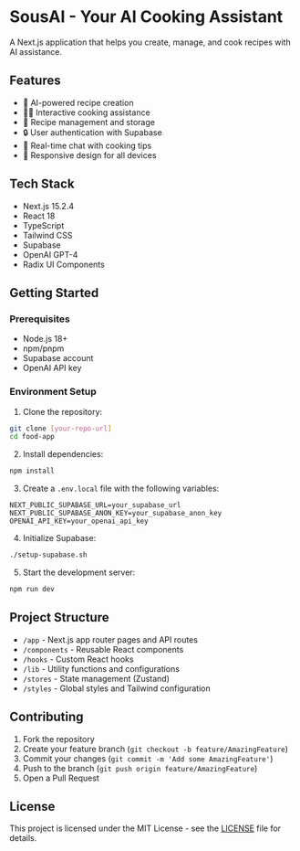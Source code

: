 # SousAI - Your AI Cooking Assistant

A Next.js application that helps you create, manage, and cook recipes with AI assistance.

## Features

- 🤖 AI-powered recipe creation
- 👩‍🍳 Interactive cooking assistance
- 📝 Recipe management and storage
- 🔒 User authentication with Supabase
- 💬 Real-time chat with cooking tips
- 📱 Responsive design for all devices

## Tech Stack

- Next.js 15.2.4
- React 18
- TypeScript
- Tailwind CSS
- Supabase
- OpenAI GPT-4
- Radix UI Components

## Getting Started

### Prerequisites

- Node.js 18+ 
- npm/pnpm
- Supabase account
- OpenAI API key

### Environment Setup

1. Clone the repository:
```bash
git clone [your-repo-url]
cd food-app
```

2. Install dependencies:
```bash
npm install
```

3. Create a `.env.local` file with the following variables:
```env
NEXT_PUBLIC_SUPABASE_URL=your_supabase_url
NEXT_PUBLIC_SUPABASE_ANON_KEY=your_supabase_anon_key
OPENAI_API_KEY=your_openai_api_key
```

4. Initialize Supabase:
```bash
./setup-supabase.sh
```

5. Start the development server:
```bash
npm run dev
```

## Project Structure

- `/app` - Next.js app router pages and API routes
- `/components` - Reusable React components
- `/hooks` - Custom React hooks
- `/lib` - Utility functions and configurations
- `/stores` - State management (Zustand)
- `/styles` - Global styles and Tailwind configuration

## Contributing

1. Fork the repository
2. Create your feature branch (`git checkout -b feature/AmazingFeature`)
3. Commit your changes (`git commit -m 'Add some AmazingFeature'`)
4. Push to the branch (`git push origin feature/AmazingFeature`)
5. Open a Pull Request

## License

This project is licensed under the MIT License - see the [LICENSE](LICENSE) file for details.
